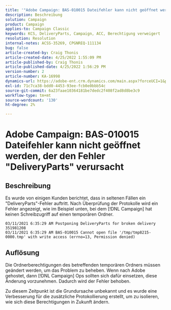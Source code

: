 ```yaml
---
title: '"Adobe Campaign: BAS-010015 Dateifehler kann nicht geöffnet werden, der den Fehler "DeliveryParts" verursacht'
description: Beschreibung
solution: Campaign
product: Campaign
applies-to: Campaign Classic
keywords: KCS, DeliveryParts, Campaign, ACC, Berechtigung verweigert
resolution: Resolution
internal-notes: ACSS-35269, CPGNREQ-111134
bug: false
article-created-by: Craig Thonis
article-created-date: 4/25/2022 1:55:09 PM
article-published-by: Craig Thonis
article-published-date: 4/25/2022 1:56:29 PM
version-number: 2
article-number: KA-16998
dynamics-url: https://adobe-ent.crm.dynamics.com/main.aspx?forceUCI=1&pagetype=entityrecord&etn=knowledgearticle&id=afb52a51-9fc4-ec11-a7b6-0022480a1ec2
exl-id: 71c7ca38-bdd0-4453-93ee-fcb0e0bbb54c
source-git-commit: 6a23faae10364181be7dedc2f408f2ad8d8be3c9
workflow-type: tm+mt
source-wordcount: '130'
ht-degree: 2%

---
```


# Adobe Campaign: BAS-010015 Dateifehler kann nicht geöffnet werden, der den Fehler &quot;DeliveryParts&quot; verursacht

## Beschreibung


Es wurde von einigen Kunden berichtet, dass in seltenen Fällen ein &quot;DeliveryParts&quot;-Fehler auftritt. Nach Überprüfung der Protokolle wird ein Fehler angezeigt, wie im Beispiel unten, bei dem [!DNL Campaign] hat keinen Schreibzugriff auf einen temporären Ordner.

```
03/11/2021 6:35:29 AM Postponing DeliveryParts for broken delivery 351981208
03/11/2021 6:35:29 AM BAS-010015 Cannot open file '/tmp/tmp8215-0000.tmp' with write access (errno=13, Permission denied)
```



## Auflösung


Die Ordnerberechtigungen des betreffenden temporären Ordners müssen geändert werden, um das Problem zu beheben. Wenn nach Adobe gehostet, dann [!DNL Campaign] Ops sollten sich dafür einsetzen, diese Änderung vorzunehmen. Dadurch wird der Fehler behoben.

Zu diesem Zeitpunkt ist die Grundursache unbekannt und es wurde eine Verbesserung für die zusätzliche Protokollierung erstellt, um zu isolieren, wie sich diese Berechtigungen in Zukunft ändern.

